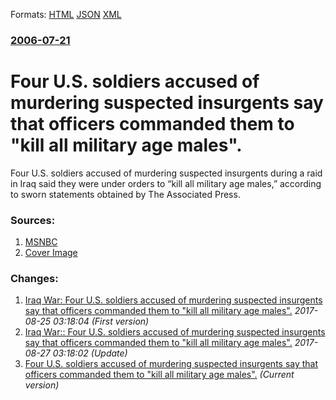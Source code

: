 
Formats: [HTML](/news/2006/07/21/four-u-s-soldiers-accused-of-murdering-suspected-insurgents-say-that-officers-commanded-them-to-kill-all-military-age-males.html)  [JSON](/news/2006/07/21/four-u-s-soldiers-accused-of-murdering-suspected-insurgents-say-that-officers-commanded-them-to-kill-all-military-age-males.json)  [XML](/news/2006/07/21/four-u-s-soldiers-accused-of-murdering-suspected-insurgents-say-that-officers-commanded-them-to-kill-all-military-age-males.xml)  

### [2006-07-21](/news/2006/07/21/index.md)

##### 
#  Four U.S. soldiers accused of murdering suspected insurgents say that officers commanded them to "kill all military age males".

Four U.S. soldiers accused of murdering suspected insurgents during a raid in Iraq said they were under orders to &#8220;kill all military age males,&#8221; according to sworn statements obtained by The Associated Press.


### Sources:

1. [MSNBC](http://www.msnbc.msn.com/id/13974639/)
1. [Cover Image](http://media1.s-nbcnews.com/i/MSNBC/Components/Interactives/_swf/_shared/msnbc-facebooklike-icon.jpg)

### Changes:

1. [ Iraq War: Four U.S. soldiers accused of murdering suspected insurgents say that officers commanded them to "kill all military age males".](/news/2006/07/21/iraq-war-p-four-u-s-soldiers-accused-of-murdering-suspected-insurgents-say-that-officers-commanded-them-to-kill-all-military-age-males.md) _2017-08-25 03:18:04 (First version)_
2. [ Iraq War:: Four U.S. soldiers accused of murdering suspected insurgents say that officers commanded them to "kill all military age males".](/news/2006/07/21/iraq-war-four-u-s-soldiers-accused-of-murdering-suspected-insurgents-say-that-officers-commanded-them-to-kill-all-military-age-males.md) _2017-08-27 03:18:02 (Update)_
2. [ Four U.S. soldiers accused of murdering suspected insurgents say that officers commanded them to "kill all military age males".](/news/2006/07/21/four-u-s-soldiers-accused-of-murdering-suspected-insurgents-say-that-officers-commanded-them-to-kill-all-military-age-males.md) _(Current version)_
